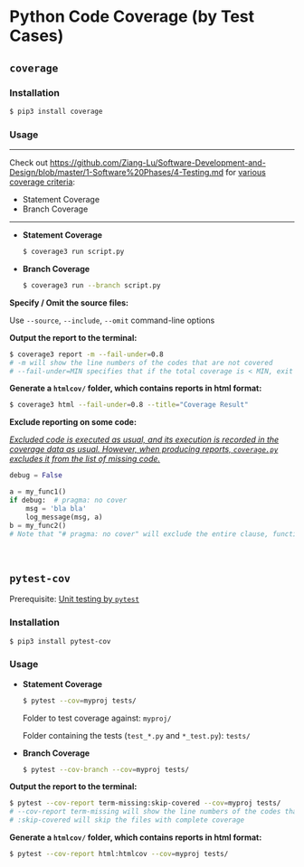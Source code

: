 # Python Code Coverage (by Test Cases)

## `coverage`

### Installation

```bash
$ pip3 install coverage
```

### Usage

***

Check out https://github.com/Ziang-Lu/Software-Development-and-Design/blob/master/1-Software%20Phases/4-Testing.md for <u>various coverage criteria</u>:

* Statement Coverage
* Branch Coverage

***

* **Statement Coverage**

  ```bash
  $ coverage3 run script.py
  ```

* **Branch Coverage**

  ```bash
  $ coverage3 run --branch script.py
  ```

**Specify / Omit the source files:**

Use `--source`, `--include`, `--omit` command-line options

**Output the report to the terminal:**

```bash
$ coverage3 report -m --fail-under=0.8
# -m will show the line numbers of the codes that are not covered
# --fail-under=MIN specifies that if the total coverage is < MIN, exit with a status of 2
```

**Generate a `htmlcov/` folder, which contains reports in html format:**

```bash
$ coverage3 html --fail-under=0.8 --title="Coverage Result"
```

**Exclude reporting on some code:**

*<u>Excluded code is executed as usual,  and its execution is recorded in the coverage data as usual. However, when producing reports, `coverage.py` excludes it from the list of missing code.</u>*

```python
debug = False

a = my_func1()
if debug:  # pragma: no cover
    msg = 'bla bla'
    log_message(msg, a)
b = my_func2()
# Note that "# pragma: no cover" will exclude the entire clause, function or class definition
```

<br>

## `pytest-cov`

Prerequisite: <a href="https://github.com/Ziang-Lu/Software-Development-and-Design/blob/master/Testing/Unit%20Test/pytest%20for%20Python/pytest%20for%20Python.md">Unit testing by `pytest`</a>

### Installation

```bash
$ pip3 install pytest-cov
```

### Usage

* **Statement Coverage**

  ```bash
  $ pytest --cov=myproj tests/
  ```

  Folder to test coverage against: `myproj/`

  Folder containing the tests (`test_*.py` and `*_test.py`): `tests/`

* **Branch Coverage**

  ```bash
  $ pytest --cov-branch --cov=myproj tests/
  ```

**Output the report to the terminal:**

```bash
$ pytest --cov-report term-missing:skip-covered --cov=myproj tests/
# --cov-report term-missing will show the line numbers of the codes that are not covered
# :skip-covered will skip the files with complete coverage
```

**Generate a `htmlcov/` folder, which contains reports in html format:**

```bash
$ pytest --cov-report html:htmlcov --cov=myproj tests/
```

